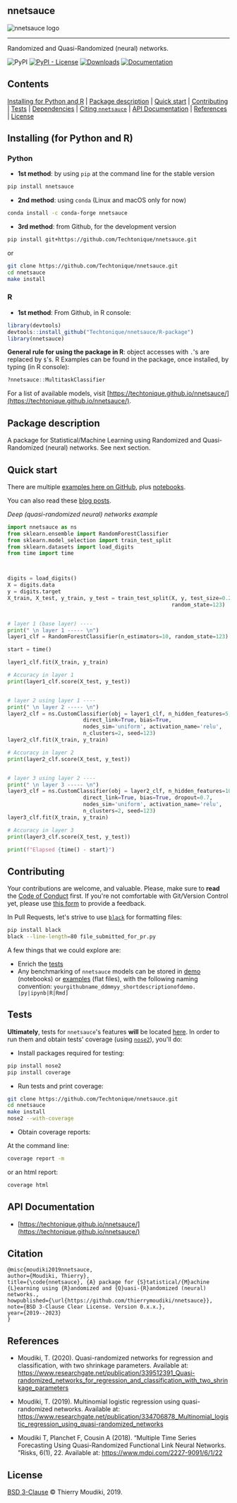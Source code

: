 nnetsauce
--------

![nnetsauce logo](the-nnetsauce.png)

<hr>

Randomized and Quasi-Randomized (neural) networks.  

![PyPI](https://img.shields.io/pypi/v/nnetsauce) [![PyPI - License](https://img.shields.io/pypi/l/nnetsauce)](https://github.com/thierrymoudiki/nnetsauce/blob/master/LICENSE) [![Downloads](https://pepy.tech/badge/nnetsauce)](https://pepy.tech/project/nnetsauce) 
[![Documentation](https://img.shields.io/badge/documentation-is_here-green)](https://techtonique.github.io/nnetsauce/)


## Contents 
 [Installing for Python and R](#installing-for-Python-and-R) |
 [Package description](#package-description) |
 [Quick start](#quick-start) |
 [Contributing](#Contributing) |
 [Tests](#Tests) |
 [Dependencies](#dependencies) |
 [Citing `nnetsauce`](#Citation) |
 [API Documentation](#api-documentation) |
 [References](#References) |
 [License](#License) 


## Installing (for Python and R)

### Python 

- __1st method__: by using `pip` at the command line for the stable version

```bash
pip install nnetsauce
```

- __2nd method__: using `conda` (Linux and macOS only for now)

```bash
conda install -c conda-forge nnetsauce 
```

- __3rd method__: from Github, for the development version

```bash
pip install git+https://github.com/Techtonique/nnetsauce.git
```

or 

```bash
git clone https://github.com/Techtonique/nnetsauce.git
cd nnetsauce
make install
```


### R 

- __1st method__: From Github, in R console:

```r
library(devtools)
devtools::install_github("Techtonique/nnetsauce/R-package")
library(nnetsauce)
```

__General rule for using the package in R__:  object accesses with `.`'s are replaced by `$`'s. R Examples can be found in the package, once installed, by typing (in R console):
```R
?nnetsauce::MultitaskClassifier
```
For a list of available models, visit [https://techtonique.github.io/nnetsauce/](https://techtonique.github.io/nnetsauce/).



## Package description

A package for Statistical/Machine Learning using Randomized and Quasi-Randomized (neural) networks. See next section. 

## Quick start

There are multiple [examples here on GitHub](https://github.com/Techtonique/nnetsauce/tree/master/examples), plus [notebooks](https://github.com/Techtonique/nnetsauce/tree/master/nnetsauce/demo). 

You can also read these [blog posts](https://thierrymoudiki.github.io/blog/#QuasiRandomizedNN).

_Deep (quasi-randomized neural) networks example_

```python
import nnetsauce as ns
from sklearn.ensemble import RandomForestClassifier
from sklearn.model_selection import train_test_split
from sklearn.datasets import load_digits
from time import time



digits = load_digits()
X = digits.data
y = digits.target
X_train, X_test, y_train, y_test = train_test_split(X, y, test_size=0.2,
                                                    random_state=123)


# layer 1 (base layer) ----
print(" \n layer 1 ----- \n")
layer1_clf = RandomForestClassifier(n_estimators=10, random_state=123)

start = time() 

layer1_clf.fit(X_train, y_train)

# Accuracy in layer 1
print(layer1_clf.score(X_test, y_test))


# layer 2 using layer 1 ----
print(" \n layer 2 ----- \n")
layer2_clf = ns.CustomClassifier(obj = layer1_clf, n_hidden_features=5, 
                        direct_link=True, bias=True, 
                        nodes_sim='uniform', activation_name='relu', 
                        n_clusters=2, seed=123)
layer2_clf.fit(X_train, y_train)

# Accuracy in layer 2
print(layer2_clf.score(X_test, y_test))


# layer 3 using layer 2 ----
print(" \n layer 3 ----- \n")
layer3_clf = ns.CustomClassifier(obj = layer2_clf, n_hidden_features=10, 
                        direct_link=True, bias=True, dropout=0.7,
                        nodes_sim='uniform', activation_name='relu', 
                        n_clusters=2, seed=123)
layer3_clf.fit(X_train, y_train)

# Accuracy in layer 3
print(layer3_clf.score(X_test, y_test))

print(f"Elapsed {time() - start}") 
```

## Contributing

Your contributions are welcome, and valuable. Please, make sure to __read__ the [Code of Conduct](CONTRIBUTING.md) first. If you're not comfortable with Git/Version Control yet, please use [this form](https://forms.gle/tm7dxP1jSc75puAb9) to provide a feedback.

In Pull Requests, let's strive to use [`black`](https://black.readthedocs.io/en/stable/) for formatting files: 

```bash
pip install black
black --line-length=80 file_submitted_for_pr.py
```

A few things that we could explore are:

- Enrich the [tests](#Tests)
- Any benchmarking of `nnetsauce` models can be stored in [demo](/nnetsauce/demo) (notebooks) or [examples](./examples) (flat files), with the following naming convention:  `yourgithubname_ddmmyy_shortdescriptionofdemo.[py|ipynb|R|Rmd]`


## Tests

**Ultimately**, tests for `nnetsauce`'s features **will** be located [here](nnetsauce/tests). In order to run them and obtain tests' coverage (using [`nose2`](https://nose2.readthedocs.io/en/latest/)), you'll do: 

- Install packages required for testing: 

```bash
pip install nose2
pip install coverage
```

- Run tests and print coverage:

```bash
git clone https://github.com/Techtonique/nnetsauce.git
cd nnetsauce
make install
nose2 --with-coverage
```

- Obtain coverage reports:

At the command line:

```bash
coverage report -m
```

  or an html report:

```bash
coverage html
```

## API Documentation

- [https://techtonique.github.io/nnetsauce/](https://techtonique.github.io/nnetsauce/)


## Citation

```
@misc{moudiki2019nnetsauce,
author={Moudiki, Thierry},
title={\code{nnetsauce}, {A} package for {S}tatistical/{M}achine {L}earning using {R}andomized and {Q}uasi-{R}andomized (neural) networks.,
howpublished={\url{https://github.com/thierrymoudiki/nnetsauce}},
note={BSD 3-Clause Clear License. Version 0.x.x.},
year={2019--2023}
}
```

## References

- Moudiki, T. (2020). Quasi-randomized networks for regression and classification, with two shrinkage parameters. Available at: https://www.researchgate.net/publication/339512391_Quasi-randomized_networks_for_regression_and_classification_with_two_shrinkage_parameters

- Moudiki, T. (2019). Multinomial logistic regression using quasi-randomized networks. Available at: https://www.researchgate.net/publication/334706878_Multinomial_logistic_regression_using_quasi-randomized_networks

- Moudiki  T,  Planchet  F,  Cousin  A  (2018).   “Multiple  Time  Series  Forecasting Using  Quasi-Randomized  Functional  Link  Neural  Networks. ”Risks, 6(1), 22. Available at: https://www.mdpi.com/2227-9091/6/1/22


## License

[BSD 3-Clause](LICENSE) © Thierry Moudiki, 2019. 
